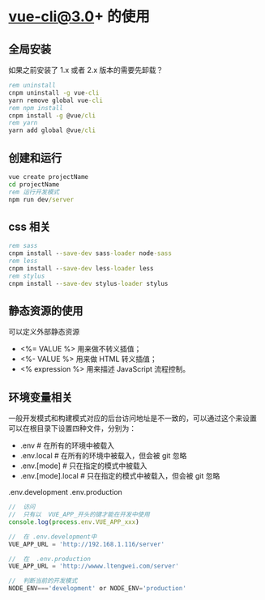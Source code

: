 # vue-cli@3.0+ 的使用

## 全局安装

如果之前安装了 1.x 或者 2.x 版本的需要先卸载？

```bat
rem uninstall
cnpm uninstall -g vue-cli
yarn remove global vue-cli
rem npm install
cnpm install -g @vue/cli
rem yarn
yarn add global @vue/cli
```

## 创建和运行

```bat
vue create projectName
cd projectName
rem 运行开发模式
npm run dev/server
```

## css 相关

```bat
rem sass
cnpm install --save-dev sass-loader node-sass
rem less
cnpm install --save-dev less-loader less
rem stylus
cnpm install --save-dev stylus-loader stylus
```

## 静态资源的使用

可以定义外部静态资源

- <%= VALUE %> 用来做不转义插值；
- <%- VALUE %> 用来做 HTML 转义插值；
- <% expression %> 用来描述 JavaScript 流程控制。

## 环境变量相关

一般开发模式和构建模式对应的后台访问地址是不一致的，可以通过这个来设置
可以在根目录下设置四种文件，分别为：

- .env # 在所有的环境中被载入
- .env.local # 在所有的环境中被载入，但会被 git 忽略
- .env.[mode] # 只在指定的模式中被载入
- .env.[mode].local # 只在指定的模式中被载入，但会被 git 忽略

.env.development
.env.production

```javascript
//  访问
//  只有以  VUE_APP_开头的键才能在开发中使用
console.log(process.env.VUE_APP_xxx)

//  在 .env.development中
VUE_APP_URL = 'http://192.168.1.116/server'

//  在  .env.production
VUE_APP_URL = 'http://wwww.ltengwei.com/server'

//  判断当前的开发模式
NODE_ENV==='development' or NODE_ENV='production'
```
